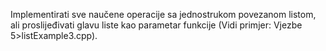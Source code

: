 Implementirati sve naučene operacije sa jednostrukom povezanom listom, ali proslijeđivati glavu liste kao parametar funkcije (Vidi primjer: Vjezbe 5>listExample3.cpp). 